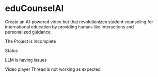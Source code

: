 # eduCounselAI
Create an AI-powered video bot that revolutionizes student counseling for international education by providing human-like interactions and personalized guidance.

The Project is Incomplete

Status

LLM is having issues

Video player Thread is not working as expected
